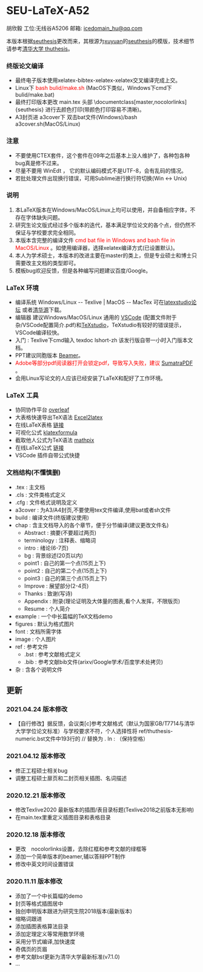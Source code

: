 # SEU-LaTeX-A52

胡欣毅 工位:无线谷A5206 邮箱: [icedomain_hu@qq.com](icedomain_hu@qq.com)

本版本根据[seuthesis](https://github.com/latexstudio/seu-latex)更改而来，其根源为[xuyuan](https://github.com/xuyuan)的[seuthesis](https://github.com/xuyuan/seuthesis)的模版，技术细节请参考[清华大学 thuthesis](https://mirrors.tuna.tsinghua.edu.cn/github-release/tuna/thuthesis/thuthesis-v7.1.0.zip)。

### 终版论文编译

- 最终电子版本使用xelatex-bibtex-xelatex-xelatex交叉编译完成上交。
- Linux下 <font color='red'> bash bulid/make.sh </font> (MacOS下类似，Windows下cmd下 bulid/make.bat)
- 最终打印版本更改 main.tex 头部 \documentclass[master,nocolorlinks]{seuthesis} 进行去颜色打印(带颜色打印容易不清晰)。
- A3封页进 a3cover下 双击bat文件(Windows)/bash a3cover.sh(MacOS/Linux)

### 注意

- 不要使用CTEX套件，这个套件在09年之后基本上没人维护了，各种包各种bug真是修不过来。
- 尽量不要用 WinEdt ， 它的默认编码模式不是UTF-8，会有乱码的情况。
- 若批处理文件出现换行错误，可用Sublime进行换行符切换(Win <-> Unix)

### 说明

1. 本LaTeX版本在Windows/MacOS/Linux上均可以使用，并自备相应字体，不存在字体缺失问题。
2. 研究生论文版式经过多个版本的迭代，基本满足学位论文的各个点，但仍然不保证与学校要求完全相同。
3. 本版本含完整的编译文件 <font color='red'> cmd bat file in Windows and bash file in MacOS/Linux </font>。如使用编译器，选择xelatex编译方式(已设置默认)。
4. 本人为学术硕士，本版本的改进主要在master的类上，但是专业硕士和博士只需要改主文档的类型即可。
5. 模板bug欢迎反馈，但是各种编写问题建议百度/Google。

### LaTeX 环境

- 编译系统 Windows/Linux -- Texlive | MacOS -- MacTex 可在[latexstudio论坛](https://www.latexstudio.net/archives/51801.html) 或者[清华源](https://mirrors.tuna.tsinghua.edu.cn/)下载。
- 编辑器 建议Windows/MacOS/Linux 通用的 [VSCode]() (配置文件附于 杂/VSCode配置简介.pdf)和[TeXstudio](http://texstudio.sourceforge.net/)，TeXstudio有较好的错误提示，VSCode编译较快。
- 入门 : Texlive下cmd输入 texdoc lshort-zh 该发行版自带一小时入门版本文档。
- PPT建议同胞版本 [Beamer](https://github.com/TouchFishPioneer/SEU-Beamer-Slide)。
- <font color='red'> Adobe等部分pdf阅读器打开会锁定pdf，导致写入失败，建议 [SumatraPDF](https://www.sumatrapdfreader.org/download-free-pdf-viewer.html) </font> 。
- 会用Linux写论文的人应该已经安装了LaTeX和配好了工作环境。

### LaTeX 工具

- 协同协作平台 [overleaf](https://www.overleaf.com/)
- 大表格快速导出TeX语法 [Excel2latex](https://www.ctan.org/tex-archive/support/excel2latex/)
- 在线LaTeX表格 [链接](https://www.tablesgenerator.com/latex_tables)
- 可视化公式 [klatexformula](https://klatexformula.sourceforge.io/)
- 截取他人公式为TeX语法 [mathpix](https://mathpix.com/)
- 在线LaTeX公式 [链接](https://latex.codecogs.com/eqneditor/editor.php)
- VSCode 插件自带公式快捷

### 文档结构(不懂慎删)

- .tex : 主文档
- .cls : 文件类格式定义
- .cfg : 文件格式说明及定义
- a3cover : 为A3/A4封页,不要使用tex文件编译,使用bat或者sh文件
- build : 编译文件(终版建议使用)
- chap : 含主文档导入的各个章节，便于分节编译(建议更改文件名)
    * Abstract : 摘要(不要超过两页)
    * terminology : 注释表、缩略词
    * intro : 绪论(6-7页)
    * bg : 背景综述(20页以内)
    * point1 : 自己的第一个点(15页上下)
    * point2 : 自己的第二个点(15页上下)
    * point3 : 自己的第三个点(15页上下)
    * Improve : 展望部分(2-4页)
    * Thanks : 致谢(写诗)
    * Appendix : 附录(理论证明及大体量的图表,看个人发挥，不限版页)
    * Resume : 个人简介
- example : 一个中长篇幅的TeX文档demo
- figures : 默认为格式图片
- font : 文档所需字体
- image : 个人图片
- ref : 参考文件
    * .bst : 参考文献格式定义
    * .bib : 参考文献bib文件(arixv/Google学术/百度学术处拷贝)
- 杂 : 含各个说明文件



## 更新

### 2021.04.24 版本修改

* 【自行修改】据反馈，会议类[c]参考文献格式（默认为国家GB/T7714与清华大学学位论文标准）与学校要求不符，个人选择性将 ref/thuthesis-numeric.bst文件中193行的 // 替换为 . In : （保持空格） 

### 2021.04.12 版本修改

* 修正工程硕士相关bug
* 调整工程硕士扉页和二封页相关插图、名词描述

### 2020.12.21 版本修改

* 修改Texlive2020 最新版本的插图/表目录标题(Texlive2018之前版本无影响)
* 在main.tex里重定义插图目录和表格目录

### 2020.12.18 版本修改

* 更改　nocolorlinks设置，去除红框和参考文献的绿框等
* 添加一个简单版本的beamer,辅以答辩PPT制作
* 修改中英文时间设置错误

### 2020.11.11 版本修改

* 添加了一个中长篇幅的demo
* 封页等格式插图居中
* 独创申明版本跟进为研究生院2018版本(最新版本)
* 缩略词跟进
* 添加插图表格算法目录
* 添加定理定义等常用数学环境
* 采用分节式编译,加快速度
* 奇偶页的页眉
* 参考文献bst更新为清华大学最新标准(v7.1.0)
* ...





